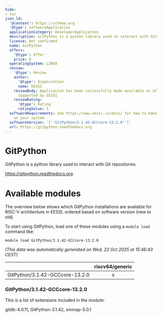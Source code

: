 ```yaml
---
hide:
- toc
json_ld:
  '@context': https://schema.org
  '@type': SoftwareApplication
  applicationCategory: DeveloperApplication
  description: GitPython is a python library used to interact with Git repositories
  license: Not confirmed
  name: GitPython
  offers:
    '@type': Offer
    price: 0
  operatingSystem: LINUX
  review:
    '@type': Review
    author:
      '@type': Organization
      name: EESSI
    reviewBody: Application has been successfully made available on all architectures
      supported by EESSI
    reviewRating:
      '@type': Rating
      ratingValue: 5
  softwareRequirements: See https://www.eessi.io/docs/ for how to make EESSI available
    on your system
  softwareVersion: '[''GitPython/3.1.42-GCCcore-13.2.0'']'
  url: https://gitpython.readthedocs.org
---
```


GitPython
=========


GitPython is a python library used to interact with Git repositories

https://gitpython.readthedocs.org
# Available modules


The overview below shows which GitPython installations are available for RISC-V architecture in EESSI, ordered based on software version (new to old).

To start using GitPython, load one of these modules using a `module load` command like:

```shell
module load GitPython/3.1.42-GCCcore-13.2.0
```

*(This data was automatically generated on Wed, 22 Oct 2025 at 15:46:43 CEST)*

| |riscv64/generic|
| :---: | :---: |
|GitPython/3.1.42-GCCcore-13.2.0|x|


### GitPython/3.1.42-GCCcore-13.2.0

This is a list of extensions included in the module:

gitdb-4.0.11, GitPython-3.1.42, smmap-5.0.1
